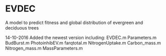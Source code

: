 # EVDEC
A model to predict fitness and global distribution of evergreen and deciduous trees

14-10-2016
Added the newest version including:
EVDEC.m
Parameters.m
BudBurst.m
PhotoinhibEV.m
farqtotal.m
NitrogenUptake.m
Carbon_mass.m
Nitrogen_mass.m
MassParameters.m

